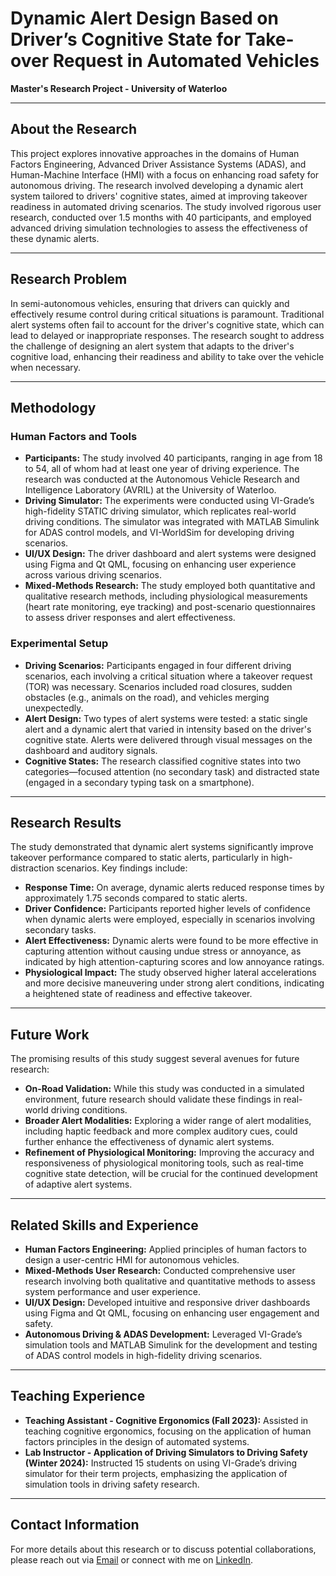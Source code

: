 # Dynamic Alert Design Based on Driver’s Cognitive State for Take-over Request in Automated Vehicles

**Master's Research Project - University of Waterloo**

---

## About the Research

This project explores innovative approaches in the domains of Human Factors Engineering, Advanced Driver Assistance Systems (ADAS), and Human-Machine Interface (HMI) with a focus on enhancing road safety for autonomous driving. The research involved developing a dynamic alert system tailored to drivers' cognitive states, aimed at improving takeover readiness in automated driving scenarios. The study involved rigorous user research, conducted over 1.5 months with 40 participants, and employed advanced driving simulation technologies to assess the effectiveness of these dynamic alerts.

---

## Research Problem

In semi-autonomous vehicles, ensuring that drivers can quickly and effectively resume control during critical situations is paramount. Traditional alert systems often fail to account for the driver's cognitive state, which can lead to delayed or inappropriate responses. The research sought to address the challenge of designing an alert system that adapts to the driver's cognitive load, enhancing their readiness and ability to take over the vehicle when necessary.

---

## Methodology

### Human Factors and Tools

- **Participants:** The study involved 40 participants, ranging in age from 18 to 54, all of whom had at least one year of driving experience. The research was conducted at the Autonomous Vehicle Research and Intelligence Laboratory (AVRIL) at the University of Waterloo.
- **Driving Simulator:** The experiments were conducted using VI-Grade’s high-fidelity STATIC driving simulator, which replicates real-world driving conditions. The simulator was integrated with MATLAB Simulink for ADAS control models, and VI-WorldSim for developing driving scenarios.
- **UI/UX Design:** The driver dashboard and alert systems were designed using Figma and Qt QML, focusing on enhancing user experience across various driving scenarios.
- **Mixed-Methods Research:** The study employed both quantitative and qualitative research methods, including physiological measurements (heart rate monitoring, eye tracking) and post-scenario questionnaires to assess driver responses and alert effectiveness.

### Experimental Setup

- **Driving Scenarios:** Participants engaged in four different driving scenarios, each involving a critical situation where a takeover request (TOR) was necessary. Scenarios included road closures, sudden obstacles (e.g., animals on the road), and vehicles merging unexpectedly.
- **Alert Design:** Two types of alert systems were tested: a static single alert and a dynamic alert that varied in intensity based on the driver's cognitive state. Alerts were delivered through visual messages on the dashboard and auditory signals.
- **Cognitive States:** The research classified cognitive states into two categories—focused attention (no secondary task) and distracted state (engaged in a secondary typing task on a smartphone).

---

## Research Results

The study demonstrated that dynamic alert systems significantly improve takeover performance compared to static alerts, particularly in high-distraction scenarios. Key findings include:

- **Response Time:** On average, dynamic alerts reduced response times by approximately 1.75 seconds compared to static alerts.
- **Driver Confidence:** Participants reported higher levels of confidence when dynamic alerts were employed, especially in scenarios involving secondary tasks.
- **Alert Effectiveness:** Dynamic alerts were found to be more effective in capturing attention without causing undue stress or annoyance, as indicated by high attention-capturing scores and low annoyance ratings.
- **Physiological Impact:** The study observed higher lateral accelerations and more decisive maneuvering under strong alert conditions, indicating a heightened state of readiness and effective takeover.

---

## Future Work

The promising results of this study suggest several avenues for future research:

- **On-Road Validation:** While this study was conducted in a simulated environment, future research should validate these findings in real-world driving conditions.
- **Broader Alert Modalities:** Exploring a wider range of alert modalities, including haptic feedback and more complex auditory cues, could further enhance the effectiveness of dynamic alert systems.
- **Refinement of Physiological Monitoring:** Improving the accuracy and responsiveness of physiological monitoring tools, such as real-time cognitive state detection, will be crucial for the continued development of adaptive alert systems.

---

## Related Skills and Experience

- **Human Factors Engineering:** Applied principles of human factors to design a user-centric HMI for autonomous vehicles.
- **Mixed-Methods User Research:** Conducted comprehensive user research involving both qualitative and quantitative methods to assess system performance and user experience.
- **UI/UX Design:** Developed intuitive and responsive driver dashboards using Figma and Qt QML, focusing on enhancing user engagement and safety.
- **Autonomous Driving & ADAS Development:** Leveraged VI-Grade’s simulation tools and MATLAB Simulink for the development and testing of ADAS control models in high-fidelity driving scenarios.

---

## Teaching Experience

- **Teaching Assistant - Cognitive Ergonomics (Fall 2023):** Assisted in teaching cognitive ergonomics, focusing on the application of human factors principles in the design of automated systems.
- **Lab Instructor - Application of Driving Simulators to Driving Safety (Winter 2024):** Instructed 15 students on using VI-Grade’s driving simulator for their term projects, emphasizing the application of simulation tools in driving safety research.

---

## Contact Information

For more details about this research or to discuss potential collaborations, please reach out via [Email](mailto:petewachi@outlook.com) or connect with me on [LinkedIn](https://www.linkedin.com/in/umpaipantw).
